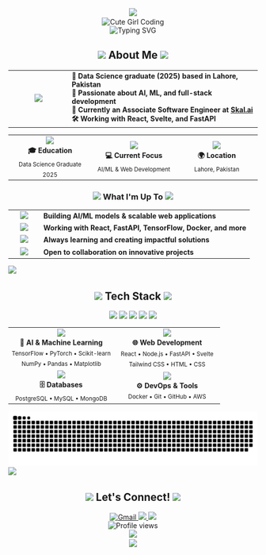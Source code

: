 <!-- Animated Header -->
<div align="center">
  <img src="https://capsule-render.vercel.app/api?type=waving&color=0:667eea,100:764ba2&height=200&section=header&text=Hi,%20I'm%20Duaa%20Mansur!&fontSize=40&fontColor=ffffff&animation=fadeIn&fontAlignY=35&desc=Aspiring%20Data%20Scientist%20%7C%20MERN%20Stack%20Developer%20%7C%20DevOps%20Enthusiast&descAlignY=55&descSize=16"/>
</div>

<!-- Cute Girl Coding Animation -->
<div align="center">
  <img width="300" src="https://user-images.githubusercontent.com/74038190/213910845-af37a709-8995-40d6-be59-724526e3c3d7.gif" alt="Cute Girl Coding"/>
</div>

<!-- Animated Typing Text -->
<div align="center">
  <img src="https://readme-typing-svg.herokuapp.com?font=Fira+Code&size=22&duration=3000&pause=1000&color=667eea&center=true&vCenter=true&width=600&lines=Aspiring+Data+Scientist+%7C+MERN+Stack+Dev;DevOps+%26+FastAPI+Enthusiast;Always+Learning+%26+Collaborating;Creating+Impactful+AI+Solutions" alt="Typing SVG" />
</div>

<!-- About Me Section with Enhanced Visuals -->
<div align="center">
  <h2>
    <img src="https://media.giphy.com/media/iY8CRBdQXODJSCERIr/giphy.gif" width="35">
    About Me
    <img src="https://media.giphy.com/media/iY8CRBdQXODJSCERIr/giphy.gif" width="35">
  </h2>
</div>

<!-- Profile Card Style About Me -->
<div align="center">
  <table>
    <tr>
      <td align="center" width="150">
        <img src="https://user-images.githubusercontent.com/74038190/212748830-4c709398-a386-4761-84d7-9e10b98fbe6e.gif" width="100">
      </td>
      <td align="left" width="500">
        <strong>
          💫 Data Science graduate (2025) based in Lahore, Pakistan<br>
          🚀 Passionate about AI, ML, and full-stack development<br>
          💼 Currently an Associate Software Engineer at <a href="https://skal.ai/">Skal.ai</a><br>
          🛠️ Working with React, Svelte, and FastAPI
        </strong>
      </td>
    </tr>
  </table>
</div>

<!-- Visual Highlights with Icons -->
<div align="center">
  <table>
    <tr>
      <td align="center" width="200">
        <img src="https://user-images.githubusercontent.com/74038190/212284087-bbe7e430-757e-4901-90bf-4cd2ce3e1852.gif" width="50"><br>
        <strong>🎓 Education</strong><br>
        <sub>Data Science Graduate 2025</sub>
      </td>
      <td align="center" width="200">
        <img src="https://user-images.githubusercontent.com/74038190/212284100-561aa473-3905-4a80-b561-0d28506553ee.gif" width="50"><br>
        <strong>💻 Current Focus</strong><br>
        <sub>AI/ML & Web Development</sub>
      </td>
      <td align="center" width="200">
        <img src="https://user-images.githubusercontent.com/74038190/212284158-e840e285-664b-44d7-b79b-e264b5e54825.gif" width="50"><br>
        <strong>🌍 Location</strong><br>
        <sub>Lahore, Pakistan</sub>
      </td>
    </tr>
  </table>
</div>

<!-- What I'm Up To -->
<div align="center">
  <h3>
    <img src="https://user-images.githubusercontent.com/74038190/212749695-67dcbf4d-51dc-4f09-8dee-9b4e03d2f2c4.gif" width="30">
    What I'm Up To
    <img src="https://user-images.githubusercontent.com/74038190/212749695-67dcbf4d-51dc-4f09-8dee-9b4e03d2f2c4.gif" width="30">
  </h3>
</div>

<!-- Animated Bullet Points with Icons -->
<div align="center">
  <table>
    <tr>
      <td align="center" width="50">
        <img src="https://user-images.githubusercontent.com/74038190/212284136-03988914-d899-44b4-b1d9-4eeccf656e44.gif" width="30">
      </td>
      <td align="left">
        <strong>Building AI/ML models & scalable web applications</strong>
      </td>
    </tr>
    <tr>
      <td align="center" width="50">
        <img src="https://user-images.githubusercontent.com/74038190/212284115-f47cd8ff-2ffb-4b04-b5bf-4d1c14c0247f.gif" width="30">
      </td>
      <td align="left">
        <strong>Working with React, FastAPI, TensorFlow, Docker, and more</strong>
      </td>
    </tr>
    <tr>
      <td align="center" width="50">
        <img src="https://user-images.githubusercontent.com/74038190/212284094-e50ceae2-de86-4dd6-b97c-3b5637362c46.gif" width="30">
      </td>
      <td align="left">
        <strong>Always learning and creating impactful solutions</strong>
      </td>
    </tr>
    <tr>
      <td align="center" width="50">
        <img src="https://user-images.githubusercontent.com/74038190/212749447-bfb7e725-6987-49d9-ae85-2015e3e7cc41.gif" width="30">
      </td>
      <td align="left">
        <strong>Open to collaboration on innovative projects</strong>
      </td>
    </tr>
  </table>
</div>

<!-- Animated Divider -->
<img src="https://user-images.githubusercontent.com/73097560/115834477-dbab4500-a447-11eb-908a-139a6edaec5c.gif">

<!-- Tech Stack Section with Animations -->
<div align="center">
  <h2>
    <img src="https://media2.giphy.com/media/QssGEmpkyEOhBCb7e1/giphy.gif?cid=ecf05e47a0n3gi1bfqntqmob8g9aid1oyj2wr3ds3mg700bl&rid=giphy.gif" width="50">
    Tech Stack
    <img src="https://media2.giphy.com/media/QssGEmpkyEOhBCb7e1/giphy.gif?cid=ecf05e47a0n3gi1bfqntqmob8g9aid1oyj2wr3ds3mg700bl&rid=giphy.gif" width="50">
  </h2>
</div>

<!-- Animated Skills Row -->
<div align="center">
  <img src="https://user-images.githubusercontent.com/74038190/212257454-16e3712e-945a-4ca2-b238-408ad0bf87e6.gif" width="100">
  <img src="https://user-images.githubusercontent.com/74038190/212257472-08e52665-c503-4bd9-aa20-f5a4dae769b5.gif" width="100">
  <img src="https://user-images.githubusercontent.com/74038190/212257468-1e9a91f1-b626-4baa-b15d-5c385dfa7ed2.gif" width="100">
  <img src="https://user-images.githubusercontent.com/74038190/212257460-738ff738-247f-4445-a718-cdd0ca76e2db.gif" width="100">
  <img src="https://user-images.githubusercontent.com/74038190/212257465-7ce8d493-cac5-494e-982a-5a9deb852c4b.gif" width="100">
</div>

<!-- Tech Categories -->
<div align="center">
  <table>
    <tr>
      <td align="center" width="200">
        <img src="https://user-images.githubusercontent.com/74038190/212257454-16e3712e-945a-4ca2-b238-408ad0bf87e6.gif" width="50"><br>
        <strong>🤖 AI & Machine Learning</strong><br>
        <sub>TensorFlow • PyTorch • Scikit-learn<br>NumPy • Pandas • Matplotlib</sub>
      </td>
      <td align="center" width="200">
        <img src="https://user-images.githubusercontent.com/74038190/212257472-08e52665-c503-4bd9-aa20-f5a4dae769b5.gif" width="50"><br>
        <strong>🌐 Web Development</strong><br>
        <sub>React • Node.js • FastAPI • Svelte<br>Tailwind CSS • HTML • CSS</sub>
      </td>
    </tr>
    <tr>
      <td align="center" width="200">
        <img src="https://user-images.githubusercontent.com/74038190/212257468-1e9a91f1-b626-4baa-b15d-5c385dfa7ed2.gif" width="50"><br>
        <strong>🗄️ Databases</strong><br>
        <sub>PostgreSQL • MySQL • MongoDB</sub>
      </td>
      <td align="center" width="200">
        <img src="https://user-images.githubusercontent.com/74038190/212257460-738ff738-247f-4445-a718-cdd0ca76e2db.gif" width="50"><br>
        <strong>⚙️ DevOps & Tools</strong><br>
        <sub>Docker • Git • GitHub • AWS</sub>
      </td>
    </tr>
  </table>
</div>

<!-- Animated Snake -->
<div align="center">
  <img src="https://raw.githubusercontent.com/platane/snk/output/github-contribution-grid-snake-dark.svg" alt="Snake animation" />
</div>

<!-- Connect Section with Animated Icons -->
<img src="https://user-images.githubusercontent.com/73097560/115834477-dbab4500-a447-11eb-908a-139a6edaec5c.gif">

<div align="center">
  <h2>
    <img src="https://media.giphy.com/media/LnQjpWaON8nhr21vNW/giphy.gif" width="60">
    Let's Connect!
    <img src="https://media.giphy.com/media/LnQjpWaON8nhr21vNW/giphy.gif" width="60">
  </h2>
</div>

<div align="center">
  <a href="mailto:duaa.mansur@example.com">
    <img src="https://img.shields.io/badge/Gmail-D14836?style=for-the-badge&logo=gmail&logoColor=white" alt="Gmail"/>
  </a>
  <a href="https://www.linkedin.com/in/duaa-mansur-bb4a1a201/">
    <img src="https://img.shields.io/badge/LinkedIn-duaaMansur-blue?style=for-the-badge&logo=linkedin&logoColor=white"/>
  </a>
  <a href="https://github.com/duaaMansur">
    <img src="https://img.shields.io/badge/GitHub-duaaMansur-black?style=for-the-badge&logo=github&logoColor=white"/>
  </a>
</div>

<!-- Profile Views Counter -->
<div align="center">
  <img src="https://komarev.com/ghpvc/?username=duaaMansur&label=Profile%20views&color=0e75b6&style=flat" alt="Profile views" />
</div>

<!-- Animated Footer -->
<div align="center">
  <img src="https://capsule-render.vercel.app/api?type=waving&color=0:667eea,100:764ba2&height=120&section=footer"/>
</div>

<!-- Fun Animated Element -->
<div align="center">
  <img src="https://user-images.githubusercontent.com/74038190/212284100-561aa473-3905-4a80-b561-0d28506553ee.gif" width="900">
</div>
